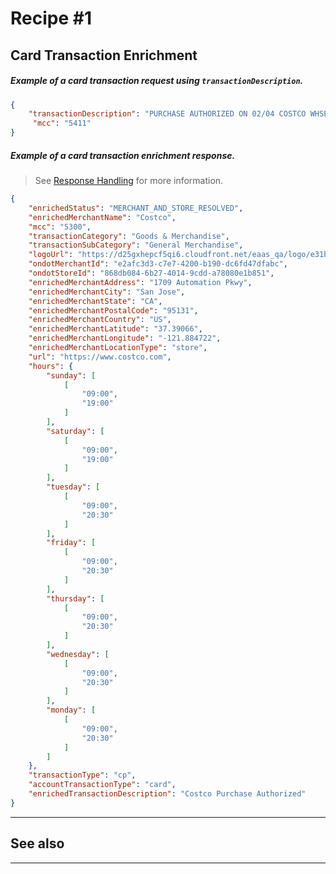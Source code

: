 # Recipe #1

## Card Transaction Enrichment 

<!--
type: tab
titles: Request, Response
-->

##### Example of a card transaction request using `transactionDescription`.

```json
{
    "transactionDescription": "PURCHASE AUTHORIZED ON 02/04 COSTCO WHSE #1004 SAN JOSE CA P383036079858356 CARD 1504",
     "mcc": "5411"
}
```

<!--
type: tab
-->

##### Example of a card transaction enrichment response.

<!-- theme: info -->
> See [Response Handling](?path=docs/Resources/Guides/Response-Codes/Response-Handling.md) for more information.

```json
{
    "enrichedStatus": "MERCHANT_AND_STORE_RESOLVED",
    "enrichedMerchantName": "Costco",
    "mcc": "5300",
    "transactionCategory": "Goods & Merchandise",
    "transactionSubCategory": "General Merchandise",
    "logoUrl": "https://d25gxhepcf5qi6.cloudfront.net/eaas_qa/logo/e31b6bec-8fc8-432d-a9f5-fca037e421ad.png",
    "ondotMerchantId": "e2afc3d3-c7e7-4200-b190-dc6fd47dfabc",
    "ondotStoreId": "868db084-6b27-4014-9cdd-a78080e1b851",
    "enrichedMerchantAddress": "1709 Automation Pkwy",
    "enrichedMerchantCity": "San Jose",
    "enrichedMerchantState": "CA",
    "enrichedMerchantPostalCode": "95131",
    "enrichedMerchantCountry": "US",
    "enrichedMerchantLatitude": "37.39066",
    "enrichedMerchantLongitude": "-121.884722",
    "enrichedMerchantLocationType": "store",
    "url": "https://www.costco.com",
    "hours": {
        "sunday": [
            [
                "09:00",
                "19:00"
            ]
        ],
        "saturday": [
            [
                "09:00",
                "19:00"
            ]
        ],
        "tuesday": [
            [
                "09:00",
                "20:30"
            ]
        ],
        "friday": [
            [
                "09:00",
                "20:30"
            ]
        ],
        "thursday": [
            [
                "09:00",
                "20:30"
            ]
        ],
        "wednesday": [
            [
                "09:00",
                "20:30"
            ]
        ],
        "monday": [
            [
                "09:00",
                "20:30"
            ]
        ]
    },
    "transactionType": "cp",
    "accountTransactionType": "card",
    "enrichedTransactionDescription": "Costco Purchase Authorized"
}
```

<!-- type: tab-end -->


---
## See also


---
